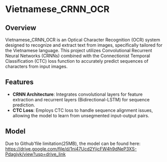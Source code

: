 # Vietnamese_CRNN_OCR

## Overview

Vietnamese_CRNN_OCR is an Optical Character Recognition (OCR) system designed to recognize and extract text from images, specifically tailored for the Vietnamese language. This project utilizes Convolutional Recurrent Neural Networks (CRNNs) combined with the Connectionist Temporal Classification (CTC) loss function to accurately predict sequences of characters from input images.

## Features

- **CRNN Architecture**: Integrates convolutional layers for feature extraction and recurrent layers (Bidirectional-LSTM) for sequence prediction.
- **CTC Loss**: Employs CTC loss to handle sequence alignment issues, allowing the model to learn from unsegmented input-output pairs.

## Model
Due to Github'file limitation(25MB), the model can be found here:
https://drive.google.com/file/d/1ni47Ucd2YjicFW4h9dNeP3XS-Pdagjvk/view?usp=drive_link
